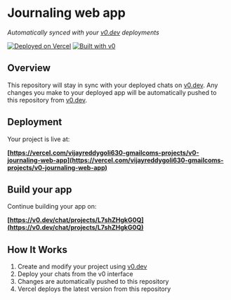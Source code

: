 # Journaling web app

*Automatically synced with your [v0.dev](https://v0.dev) deployments*

[![Deployed on Vercel](https://img.shields.io/badge/Deployed%20on-Vercel-black?style=for-the-badge&logo=vercel)](https://vercel.com/vijayreddygoli630-gmailcoms-projects/v0-journaling-web-app)
[![Built with v0](https://img.shields.io/badge/Built%20with-v0.dev-black?style=for-the-badge)](https://v0.dev/chat/projects/L7shZHgkG0Q)

## Overview

This repository will stay in sync with your deployed chats on [v0.dev](https://v0.dev).
Any changes you make to your deployed app will be automatically pushed to this repository from [v0.dev](https://v0.dev).

## Deployment

Your project is live at:

**[https://vercel.com/vijayreddygoli630-gmailcoms-projects/v0-journaling-web-app](https://vercel.com/vijayreddygoli630-gmailcoms-projects/v0-journaling-web-app)**

## Build your app

Continue building your app on:

**[https://v0.dev/chat/projects/L7shZHgkG0Q](https://v0.dev/chat/projects/L7shZHgkG0Q)**

## How It Works

1. Create and modify your project using [v0.dev](https://v0.dev)
2. Deploy your chats from the v0 interface
3. Changes are automatically pushed to this repository
4. Vercel deploys the latest version from this repository